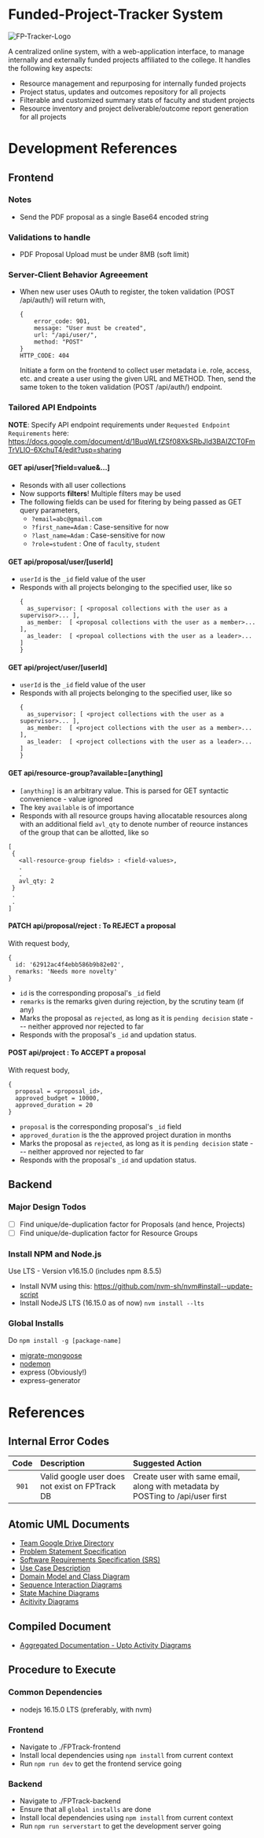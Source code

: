 # Funded-Project-Tracker System

![FP-Tracker-Logo](assets/logo.png?raw=true)

A centralized online system, with a web-application interface, to manage internally and externally funded projects affiliated to the college.
It handles the following key aspects:
- Resource management and repurposing for internally funded projects
- Project status, updates and outcomes repository for all projects
- Filterable and customized summary stats of faculty and student projects
- Resource inventory and project deliverable/outcome report generation for all projects

# Development References

## Frontend

### Notes
- Send the PDF proposal as a single Base64 encoded string

### Validations to handle
- PDF Proposal Upload must be under 8MB (soft limit)

### Server-Client Behavior Agreeement
- When new user uses OAuth to register, the token validation (POST /api/auth/) will return with,
  ```
  {
      error_code: 901,
      message: "User must be created",
      url: "/api/user/",
      method: "POST"
  }
  HTTP_CODE: 404
  ```
  Initiate a form on the frontend to collect user metadata i.e. role, access, etc. and create a user using the given URL and METHOD.
  Then, send the same token  to the token validation (POST /api/auth/) endpoint.
  
### Tailored API Endpoints

**NOTE**: Specify API endpoint requirements under `Requested Endpoint Requirements` here: https://docs.google.com/document/d/1BuqWLfZSf08XkSRbJId3BAIZCT0FmTrVLlO-6XchuT4/edit?usp=sharing

#### GET api/user[?field=value&...]

- Resonds with all user collections
- Now supports **filters**! Multiple filters may be used 
- The following fields can be used for fitering by being passed as GET query parameters,
  - `?email=abc@gmail.com`
  - `?first_name=Adam` : Case-sensitive for now
  - `?last_name=Adam` : Case-sensitive for now
  - `?role=student` : One of `faculty`, `student`

#### GET api/proposal/user/[userId]

- `userId` is the `_id` field value of the user
- Responds with all projects belonging to the specified user, like so
  ```
  {
    as_supervisor: [ <proposal collections with the user as a supervisor>... ],
    as_member: 	[ <proposal collections with the user as a member>... ],
    as_leader: 	[ <propoal collections with the user as a leader>... ]
  }
  ```

#### GET api/project/user/[userId]

- `userId` is the `_id` field value of the user
- Responds with all projects belonging to the specified user, like so
  ```
  {
    as_supervisor: [ <project collections with the user as a supervisor>... ],
    as_member: 	[ <project collections with the user as a member>... ],
    as_leader: 	[ <project collections with the user as a leader>... ]
  }
  ```
#### GET api/resource-group?available=[anything]

- `[anything]` is an arbitrary value. This is parsed for GET syntactic convenience - value ignored
- The key `available` is of importance
- Responds with all resource groups having allocatable resources along with an additional field `avl_qty` to denote number of reource instances of the group that can be allotted, like so
 ```
 [
  {
    <all-resource-group fields> : <field-values>,
    .
    .
    avl_qty: 2
  }
  .
  .
 ]
```
#### PATCH api/proposal/reject : To REJECT a proposal

With request body,
```
{
  id: '62912ac4f4ebb586b9b82e02',
  remarks: 'Needs more novelty'
}
```
- `id` is the corresponding proposal's `_id` field
- `remarks` is the remarks given during rejection, by the scrutiny team (if any)
- Marks the proposal as `rejected`, as long as it is `pending decision` state --- neither approved nor rejected to far
- Responds with the proposal's `_id`  and updation status.

#### POST api/project : To ACCEPT a proposal

With request body,
```
{
  proposal = <proposal_id>,
  approved_budget = 10000,
  approved_duration = 20
}
```
- `proposal` is the corresponding proposal's `_id` field
- `approved_duration` is the the approved project duration in months
- Marks the proposal as `rejected`, as long as it is `pending decision` state --- neither approved nor rejected to far
- Responds with the proposal's `_id`  and updation status.

## Backend

### Major Design Todos

- [ ] Find unique/de-duplication factor for Proposals (and hence, Projects)
- [ ] Find unique/de-duplication factor for Resource Groups

### Install NPM and Node.js

Use LTS - Version v16.15.0
(includes npm 8.5.5)

- Install NVM using this: https://github.com/nvm-sh/nvm#install--update-script 
- Install NodeJS LTS (16.15.0 as of now)
`nvm install --lts`


### Global Installs

Do `npm install -g [package-name]`

- [migrate-mongoose](https://www.npmjs.com/package/migrate-mongoose)
- [nodemon](https://www.npmjs.com/package/nodemon)
- express (Obviously!)
- express-generator

# References


## Internal Error Codes      


 
| Code    | Description | Suggested Action  |
| :---:   | :---------- | :---------------- |
| `901`   | Valid google user does not exist on FPTrack DB | Create user with same email, along with metadata by POSTing to /api/user first | 
 


## Atomic UML Documents
- [Team Google Drive Directory](https://drive.google.com/drive/folders/1q4Pmt54Smr6XTmxe8-WBDu5sHodzzcVc?usp=sharing)
- [Problem Statement Specification](https://drive.google.com/file/d/12lmrwYze91KfEdE4WlvUXiz-RDvtJo6p/view?usp=sharing)
- [Software Requirements Specification (SRS)](https://drive.google.com/file/d/17_LVAnczzPp9dCqcMjCTuRk5oyWuHSey/view?usp=sharing)
- [Use Case Description](https://drive.google.com/file/d/1EWN7n4BdxVWAyzEIRaZPsam0lJF2VHPR/view?usp=sharing)
- [Domain Model and Class Diagram](https://drive.google.com/file/d/1mdhwhTaIcUtHynZvmKQYCgOhw7ryTXJi/view?usp=sharing)
- [Sequence Interaction Diagrams](https://drive.google.com/file/d/1sXMSgy5DzYcDDZwpKN5_dZdbmhOel501/view?usp=sharing)
- [State Machine Diagrams](https://drive.google.com/file/d/1UlJB45QFjSIvGsh330DjKgyfvKjCrP0Z/view?usp=sharing)
- [Acitivity Diagrams](https://drive.google.com/file/d/12TvG0STKMjBehhBIDZHklc6XvqFTVLRf/view?usp=sharing)

## Compiled Document
- [Aggregated Documentation - Upto Activity Diagrams](https://drive.google.com/file/d/1-ugSlGmEHbMfo-DBxR1wm4ZShB_HDwF-/view?usp=sharing)

## Procedure to Execute

### Common Dependencies

- nodejs 16.15.0 LTS (preferably, with nvm)

### Frontend
- Navigate to ./FPTrack-frontend
- Install local dependencies using `npm install` from current context
- Run `npm run dev` to get the frontend service going

### Backend
- Navigate to ./FPTrack-backend
- Ensure that all `global installs` are done
- Install local dependencies using `npm install` from current context
- Run `npm run serverstart` to get the development server going
